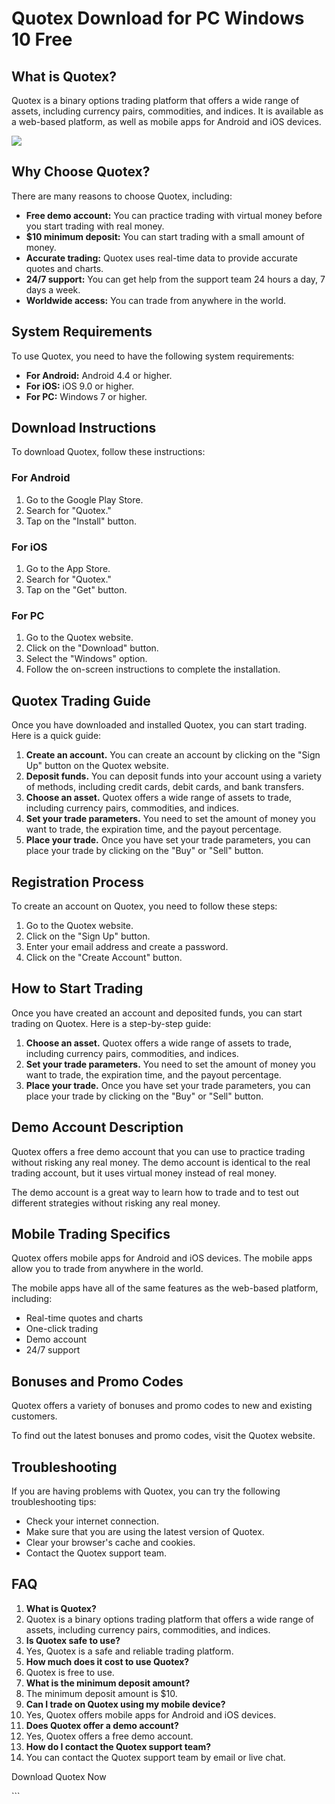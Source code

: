 # Quotex Download for PC Windows 10 Free

## What is Quotex?

Quotex is a binary options trading platform that offers a wide range of
assets, including currency pairs, commodities, and indices. It is
available as a web-based platform, as well as mobile apps for Android
and iOS devices.

[![](https://static.quotex.io/files/10_en/300_250.jpg)](https://traff.sbs/brokerqxlid)

## Why Choose Quotex?

There are many reasons to choose Quotex, including:

-   **Free demo account:** You can practice trading with virtual money
    before you start trading with real money.
-   **\$10 minimum deposit:** You can start trading with a small amount
    of money.
-   **Accurate trading:** Quotex uses real-time data to provide accurate
    quotes and charts.
-   **24/7 support:** You can get help from the support team 24 hours a
    day, 7 days a week.
-   **Worldwide access:** You can trade from anywhere in the world.

## System Requirements

To use Quotex, you need to have the following system requirements:

-   **For Android:** Android 4.4 or higher.
-   **For iOS:** iOS 9.0 or higher.
-   **For PC:** Windows 7 or higher.

## Download Instructions

To download Quotex, follow these instructions:

### For Android

1.  Go to the Google Play Store.
2.  Search for "Quotex."
3.  Tap on the "Install" button.

### For iOS

1.  Go to the App Store.
2.  Search for "Quotex."
3.  Tap on the "Get" button.

### For PC

1.  Go to the Quotex website.
2.  Click on the "Download" button.
3.  Select the "Windows" option.
4.  Follow the on-screen instructions to complete the installation.

## Quotex Trading Guide

Once you have downloaded and installed Quotex, you can start trading.
Here is a quick guide:

1.  **Create an account.** You can create an account by clicking on the
    "Sign Up" button on the Quotex website.
2.  **Deposit funds.** You can deposit funds into your account using a
    variety of methods, including credit cards, debit cards, and bank
    transfers.
3.  **Choose an asset.** Quotex offers a wide range of assets to trade,
    including currency pairs, commodities, and indices.
4.  **Set your trade parameters.** You need to set the amount of money
    you want to trade, the expiration time, and the payout percentage.
5.  **Place your trade.** Once you have set your trade parameters, you
    can place your trade by clicking on the "Buy" or "Sell"
    button.

## Registration Process

To create an account on Quotex, you need to follow these steps:

1.  Go to the Quotex website.
2.  Click on the "Sign Up" button.
3.  Enter your email address and create a password.
4.  Click on the "Create Account" button.

## How to Start Trading

Once you have created an account and deposited funds, you can start
trading on Quotex. Here is a step-by-step guide:

1.  **Choose an asset.** Quotex offers a wide range of assets to trade,
    including currency pairs, commodities, and indices.
2.  **Set your trade parameters.** You need to set the amount of money
    you want to trade, the expiration time, and the payout percentage.
3.  **Place your trade.** Once you have set your trade parameters, you
    can place your trade by clicking on the "Buy" or "Sell"
    button.

## Demo Account Description

Quotex offers a free demo account that you can use to practice trading
without risking any real money. The demo account is identical to the
real trading account, but it uses virtual money instead of real money.

The demo account is a great way to learn how to trade and to test out
different strategies without risking any real money.

## Mobile Trading Specifics

Quotex offers mobile apps for Android and iOS devices. The mobile apps
allow you to trade from anywhere in the world.

The mobile apps have all of the same features as the web-based platform,
including:

-   Real-time quotes and charts
-   One-click trading
-   Demo account
-   24/7 support

## Bonuses and Promo Codes

Quotex offers a variety of bonuses and promo codes to new and existing
customers.

To find out the latest bonuses and promo codes, visit the Quotex
website.

## Troubleshooting

If you are having problems with Quotex, you can try the following
troubleshooting tips:

-   Check your internet connection.
-   Make sure that you are using the latest version of Quotex.
-   Clear your browser\'s cache and cookies.
-   Contact the Quotex support team.

## FAQ

1.  **What is Quotex?**
2.  Quotex is a binary options trading platform that offers a wide range
    of assets, including currency pairs, commodities, and indices.
3.  **Is Quotex safe to use?**
4.  Yes, Quotex is a safe and reliable trading platform.
5.  **How much does it cost to use Quotex?**
6.  Quotex is free to use.
7.  **What is the minimum deposit amount?**
8.  The minimum deposit amount is \$10.
9.  **Can I trade on Quotex using my mobile device?**
10. Yes, Quotex offers mobile apps for Android and iOS devices.
11. **Does Quotex offer a demo account?**
12. Yes, Quotex offers a free demo account.
13. **How do I contact the Quotex support team?**
14. You can contact the Quotex support team by email or live chat.

Download Quotex Now

\`\`\`

